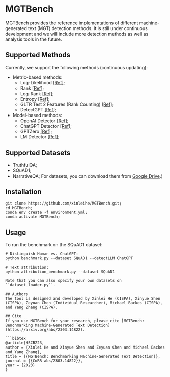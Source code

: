 # MGTBench

MGTBench provides the reference implementations of different machine-generated text (MGT) detection methods.
It is still under continuous development and we will include more detection methods as well as analysis tools in the future.


## Supported Methods
Currently, we support the following methods (continuous updating):
- Metric-based methods:
    - Log-Likelihood [[Ref]](https://arxiv.org/abs/1908.09203);
    - Rank [[Ref]](https://arxiv.org/abs/1906.04043);
    - Log-Rank [[Ref]](https://arxiv.org/abs/2301.11305);
    - Entropy [[Ref]](https://arxiv.org/abs/1906.04043);
    - GLTR Test 2 Features (Rank Counting) [[Ref]](https://arxiv.org/abs/1906.04043);
    - DetectGPT [[Ref]](https://arxiv.org/abs/2301.11305);
- Model-based methods:
    - OpenAI Detector [[Ref]](https://arxiv.org/abs/1908.09203);
    - ChatGPT Detector [[Ref]](https://arxiv.org/abs/2301.07597);
    - GPTZero [[Ref]](https://gptzero.me/);
    - LM Detector [[Ref]](https://arxiv.org/abs/1911.00650);

## Supported Datasets
- TruthfulQA;
- SQuAD1;
- NarrativeQA; 
For datasets, you can download them from [Google Drive](https://drive.google.com/drive/folders/1p4iBeM4r-sUKe8TnS4DcYlxvQagcmola?usp=sharing).)

## Installation
```
git clone https://github.com/xinleihe/MGTBench.git;
cd MGTBench;
conda env create -f environment.yml;
conda activate MGTBench;
```

## Usage
To run the benchmark on the SQuAD1 dataset: 
```
# Distinguish Human vs. ChatGPT:
python benchmark.py --dataset SQuAD1 --detectLLM ChatGPT

# Text attribution:
python attribution_benchmark.py --dataset SQuAD1

Note that you can also specify your own datasets on ``dataset_loader.py``.

## Authors
The tool is designed and developed by Xinlei He (CISPA), Xinyue Shen (CISPA), Zeyuan Chen (Individual Researcher), Michael Backes (CISPA), and Yang Zhang (CISPA).

## Cite
If you use MGTBench for your research, please cite [MGTBench: Benchmarking Machine-Generated Text Detection](https://arxiv.org/abs/2303.14822).

```bibtex
@article{HSCBZ23,
author = {Xinlei He and Xinyue Shen and Zeyuan Chen and Michael Backes and Yang Zhang},
title = {{MGTBench: Benchmarking Machine-Generated Text Detection}},
journal = {{CoRR abs/2303.14822}},
year = {2023}
}
```
